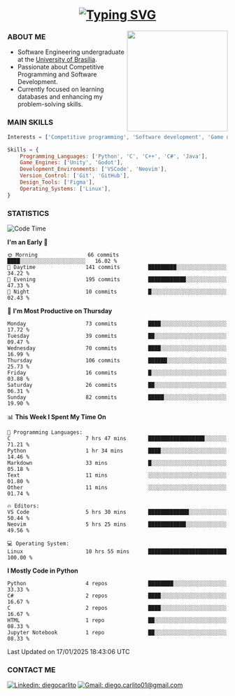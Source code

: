 <h1 align="center">
  <a href="https://git.io/typing-svg"><img src="https://readme-typing-svg.herokuapp.com?font=Special+Elite&size=35&duration=4000&pause=1000&color=20C20E&center=true&vCenter=true&width=500&height=70&lines=Hi%2C+I'm+Diego." alt="Typing SVG" /></a>
</h1>

<img align='right' src="https://media.giphy.com/media/VLzbEtlbwJUFljcRbf/giphy.gif?cid=790b7611db1hpcyxpht9vb2qapag4g251jevgml0ve3z438o&ep=v1_gifs_search&rid=giphy.gif&ct=g" width="230">

### ABOUT ME

- Software Engineering undergraduate at the [University of Brasília](http://www.unb.br).
- Passionate about Competitive Programming and Software Development.
- Currently focused on learning databases and enhancing my problem-solving skills.

### MAIN SKILLS

```javascript
Interests = ['Competitive programming', 'Software development', 'Game development', 'Artificial intelligence']

Skills = {
    Programming_Languages: ['Python', 'C', 'C++', 'C#', 'Java'],
    Game_Engines: ['Unity', 'Godot'],
    Development_Environments: ['VSCode', 'Neovim'],
    Version_Control: ['Git', 'GitHub'],
    Design_Tools: ['Figma'],
    Operating_Systems: ['Linux'],
}
```

### STATISTICS

<!--START_SECTION:waka-->
![Code Time](http://img.shields.io/badge/Code%20Time-33%20hrs%2047%20mins-blue)

**I'm an Early 🐤** 

```text
🌞 Morning                66 commits          ████░░░░░░░░░░░░░░░░░░░░░   16.02 % 
🌆 Daytime                141 commits         █████████░░░░░░░░░░░░░░░░   34.22 % 
🌃 Evening                195 commits         ████████████░░░░░░░░░░░░░   47.33 % 
🌙 Night                  10 commits          █░░░░░░░░░░░░░░░░░░░░░░░░   02.43 % 
```
📅 **I'm Most Productive on Thursday** 

```text
Monday                   73 commits          ████░░░░░░░░░░░░░░░░░░░░░   17.72 % 
Tuesday                  39 commits          ██░░░░░░░░░░░░░░░░░░░░░░░   09.47 % 
Wednesday                70 commits          ████░░░░░░░░░░░░░░░░░░░░░   16.99 % 
Thursday                 106 commits         ██████░░░░░░░░░░░░░░░░░░░   25.73 % 
Friday                   16 commits          █░░░░░░░░░░░░░░░░░░░░░░░░   03.88 % 
Saturday                 26 commits          ██░░░░░░░░░░░░░░░░░░░░░░░   06.31 % 
Sunday                   82 commits          █████░░░░░░░░░░░░░░░░░░░░   19.90 % 
```


📊 **This Week I Spent My Time On** 

```text
💬 Programming Languages: 
C                        7 hrs 47 mins       ██████████████████░░░░░░░   71.21 % 
Python                   1 hr 34 mins        ████░░░░░░░░░░░░░░░░░░░░░   14.46 % 
Markdown                 33 mins             █░░░░░░░░░░░░░░░░░░░░░░░░   05.18 % 
Text                     11 mins             ░░░░░░░░░░░░░░░░░░░░░░░░░   01.80 % 
Other                    11 mins             ░░░░░░░░░░░░░░░░░░░░░░░░░   01.74 % 

🔥 Editors: 
VS Code                  5 hrs 30 mins       █████████████░░░░░░░░░░░░   50.44 % 
Neovim                   5 hrs 25 mins       ████████████░░░░░░░░░░░░░   49.56 % 

💻 Operating System: 
Linux                    10 hrs 55 mins      █████████████████████████   100.00 % 
```

**I Mostly Code in Python** 

```text
Python                   4 repos             ████████░░░░░░░░░░░░░░░░░   33.33 % 
C#                       2 repos             ████░░░░░░░░░░░░░░░░░░░░░   16.67 % 
C                        2 repos             ████░░░░░░░░░░░░░░░░░░░░░   16.67 % 
HTML                     1 repo              ██░░░░░░░░░░░░░░░░░░░░░░░   08.33 % 
Jupyter Notebook         1 repo              ██░░░░░░░░░░░░░░░░░░░░░░░   08.33 % 
```




 Last Updated on 17/01/2025 18:43:06 UTC
<!--END_SECTION:waka-->
### CONTACT ME

[![Linkedin: diegocarlito](https://img.shields.io/badge/-diegocarlito-blue?style=flat-square&logo=Linkedin&logoColor=white&link=https://www.linkedin.com/in/diegocarlito/)](https://www.linkedin.com/in/diegocarlito/)
[![Gmail: diego.carlito01@gmail.com](https://img.shields.io/badge/-diego.carlito01@gmail.com-c14438?style=flat-square&logo=Gmail&logoColor=white&link=mailto:diego.carlito01@gmail.com)](mailto:diego.carlito01@gmail.com)
